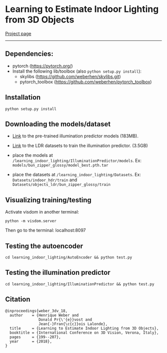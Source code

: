 # Learning to Estimate Indoor Lighting from 3D Objects

[Project page](http://vision.gel.ulaval.ca/~jflalonde/projects/illumPredict/index.html)

-------

## Dependencies:

* pytorch (https://pytorch.org/)
* Install the following lib/toolbox (also `python setup.py install`):
    * skylibs (https://github.com/weberhen/skylibs.git)
    * pytorch_toolbox (https://github.com/weberhen/pytorch_toolbox)
    
## Installation
`python setup.py install`

## Downloading the models/dataset

* [Link](http://rachmaninoff.gel.ulaval.ca/static/3dv18_illpred/models.tar.gz) to the pre-trained illumination predictor models (183MB).
* [Link](http://rachmaninoff.gel.ulaval.ca/static/3dv18_illpred/objects_ldr.tar.gz) to the LDR datasets to train the illumination predictor. (3.5GB)

* place the models at `/learning_indoor_lighting/IlluminationPredictor/models`. Ex: 
`models/bun_zipper_glossy/model_best.pth.tar`
* place the datasets at `/learning_indoor_lighting/Datasets`. Ex: `Datasets/indoor_hdr/train` and `Datasets/objects_ldr/bun_zipper_glossy/train`

## Visualizing training/testing
Activate visdom in another terminal:

`python -m visdom.server`

Then go to the terminal: localhost:8097

## Testing the autoencoder
`cd learning_indoor_lighting/AutoEncoder && python test.py`

## Testing the illumination predictor
`cd learning_indoor_lighting/IlluminationPredictor && python test.py`

## Citation
```
@inproceedings{weber_3dv_18,
  author    = {Henrique Weber and
               Donald Pr{\'{e}}vost and
               Jean{-}Fran{\c{c}}ois Lalonde},
  title     = {Learning to Estimate Indoor Lighting from 3D Objects},
  booktitle = {International Conference on 3D Vision, Verona, Italy},
  pages     = {199--207},
  year      = {2018},
}
```
